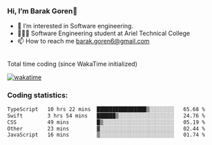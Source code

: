 ###  Hi, I’m Barak Goren👋
- 👀 I’m interested in Software engineering.
- 👨🏼‍🎓 Software Engineering student at Ariel Technical College
- 📫 How to reach me barak.goren6@gmail.com
##
Total time coding (since WakaTime initialized)

[![wakatime](https://wakatime.com/badge/user/5cc5ec80-a806-4ca2-a704-db29274e48cd.svg)](https://wakatime.com/@5cc5ec80-a806-4ca2-a704-db29274e48cd)

   
### Coding statistics:

<!--START_SECTION:waka-->

```txt
TypeScript   10 hrs 22 mins  ████████████████▒░░░░░░░░   65.68 %
Swift        3 hrs 54 mins   ██████▒░░░░░░░░░░░░░░░░░░   24.76 %
CSS          49 mins         █▒░░░░░░░░░░░░░░░░░░░░░░░   05.19 %
Other        23 mins         ▓░░░░░░░░░░░░░░░░░░░░░░░░   02.44 %
JavaScript   16 mins         ▒░░░░░░░░░░░░░░░░░░░░░░░░   01.74 %
```

<!--END_SECTION:waka-->

<!---
barakgoren/barakgoren is a ✨ special ✨ repository because its `README.md` (this file) appears on your GitHub profile.
You can click the Preview link to take a look at your changes.
--->
